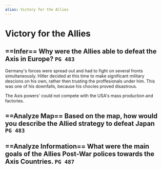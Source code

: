 ```yaml
---
alias: Victory for the Allies
---
```

# Victory for the Allies
## ==Infer== Why were the Allies able to defeat the Axis in Europe? `PG 483`
Germany's forces were spread out and had to fight on several fronts simultaneously. Hitler decided at this time to make significant military descions on his own, rather then trusting the proffesionals under him. This was one of his downfalls, because his chocies proved disastrous.

The Axis powers' could not compete with the USA's mass production and factories.
## ==Analyze Map== Based on the map, how would you describe the Allied strategy to defeat Japan `PG 483`
## ==Analyze Information== What were the main goals of the Allies Post-War polices towards the Axis Countries. `PG 487`